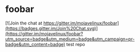 # foobar

[![Join the chat at https://gitter.im/mojavelinux/foobar](https://badges.gitter.im/Join%20Chat.svg)](https://gitter.im/mojavelinux/foobar?utm_source=badge&utm_medium=badge&utm_campaign=pr-badge&utm_content=badge)
test repo

